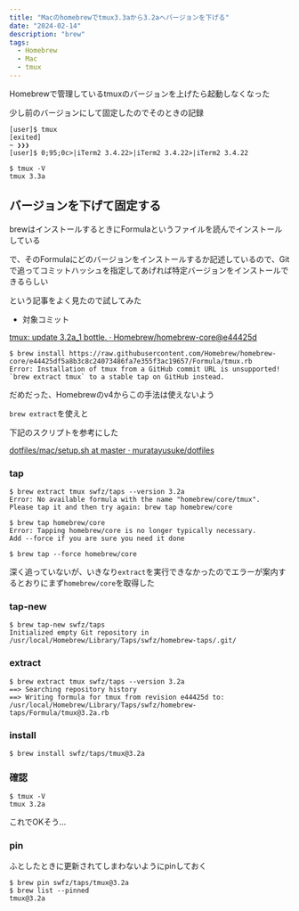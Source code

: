 ```yaml
---
title: "Macのhomebrewでtmux3.3aから3.2aへバージョンを下げる"
date: "2024-02-14"
description: "brew"
tags:
  - Homebrew
  - Mac
  - tmux
---
```


Homebrewで管理しているtmuxのバージョンを上げたら起動しなくなった

少し前のバージョンにして固定したのでそのときの記録

```shell
[user]$ tmux
[exited]
~ ❯❯❯
[user]$ 0;95;0c>|iTerm2 3.4.22>|iTerm2 3.4.22>|iTerm2 3.4.22
```

```shell
$ tmux -V
tmux 3.3a
```

## バージョンを下げて固定する

brewはインストールするときにFormulaというファイルを読んでインストールしている

で、そのFormulaにどのバージョンをインストールするか記述しているので、Gitで追ってコミットハッシュを指定してあげれば特定バージョンをインストールできるらしい

という記事をよく見たので試してみた

- 対象コミット

[tmux: update 3.2a_1 bottle. · Homebrew/homebrew-core@e44425d](https://github.com/Homebrew/homebrew-core/commit/e44425df5a8b3c8c24073486fa7e355f3ac19657)

```
$ brew install https://raw.githubusercontent.com/Homebrew/homebrew-core/e44425df5a8b3c8c24073486fa7e355f3ac19657/Formula/tmux.rb
Error: Installation of tmux from a GitHub commit URL is unsupported! `brew extract tmux` to a stable tap on GitHub instead.
```

だめだった、Homebrewのv4からこの手法は使えないよう

`brew extract`を使えと

下記のスクリプトを参考にした

[dotfiles/mac/setup.sh at master · muratayusuke/dotfiles](https://github.com/muratayusuke/dotfiles/blob/master/mac/setup.sh)

### tap

```shell
$ brew extract tmux swfz/taps --version 3.2a
Error: No available formula with the name "homebrew/core/tmux".
Please tap it and then try again: brew tap homebrew/core

$ brew tap homebrew/core
Error: Tapping homebrew/core is no longer typically necessary.
Add --force if you are sure you need it done

$ brew tap --force homebrew/core
```

深く追っていないが、いきなり`extract`を実行できなかったのでエラーが案内するとおりにまず`homebrew/core`を取得した

### tap-new

```shell
$ brew tap-new swfz/taps
Initialized empty Git repository in /usr/local/Homebrew/Library/Taps/swfz/homebrew-taps/.git/
```

### extract

```shell
$ brew extract tmux swfz/taps --version 3.2a
==> Searching repository history
==> Writing formula for tmux from revision e44425d to:
/usr/local/Homebrew/Library/Taps/swfz/homebrew-taps/Formula/tmux@3.2a.rb
```

### install

```shell
$ brew install swfz/taps/tmux@3.2a
```

### 確認

```shell
$ tmux -V
tmux 3.2a
```

これでOKそう…

### pin

ふとしたときに更新されてしまわないようにpinしておく

```shell
$ brew pin swfz/taps/tmux@3.2a
$ brew list --pinned
tmux@3.2a
```
